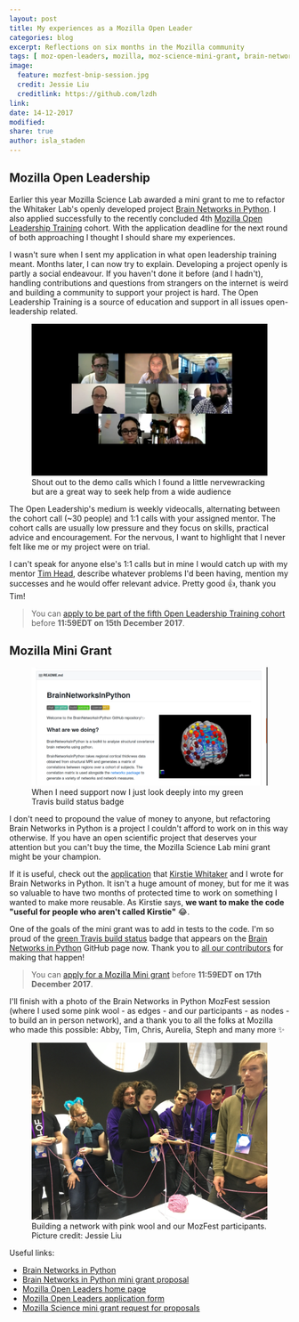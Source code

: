 ```yaml
---
layout: post
title: My experiences as a Mozilla Open Leader
categories: blog
excerpt: Reflections on six months in the Mozilla community
tags: [ moz-open-leaders, mozilla, moz-science-mini-grant, brain-networks-in-python ]
image:
  feature: mozfest-bnip-session.jpg
  credit: Jessie Liu
  creditlink: https://github.com/lzdh
link:
date: 14-12-2017
modified:
share: true
author: isla_staden
---
```


## Mozilla Open Leadership

Earlier this year Mozilla Science Lab awarded a mini grant to me to refactor the Whitaker Lab's openly developed project [Brain Networks in Python](https://github.com/WhitakerLab/BrainNetworksInPython). I also applied successfully to the recently concluded 4th [Mozilla Open Leadership Training](https://mozilla.github.io/leadership-training/) cohort. With the application deadline for the next round of both approaching I thought I should share my experiences.

I wasn't sure when I sent my application in what open leadership training meant. Months later, I can now try to explain. Developing a project openly is partly a social endeavour. If you haven't done it before (and I hadn't), handling contributions and questions from strangers on the internet is weird and building a community to support your project is hard. The Open Leadership Training is a source of education and support in all issues open-leadership related.  

<figure>
  <img src="/images/democall.png"
       alt="Cohortzilla democall">
  <figcaption>Shout out to the demo calls which I found a little nervewracking but are a great way to seek help from a wide audience</figcaption>
</figure>

The Open Leadership's medium is weekly videocalls, alternating between the cohort call (~30 people) and 1:1 calls with your assigned mentor. The cohort calls are usually low pressure and they focus on skills, practical advice and encouragement. For the nervous, I want to highlight that I never felt like me or my project were on trial.

I can't speak for anyone else's 1:1 calls but in mine I would catch up with my mentor [Tim Head](https://github.com/betatim), describe whatever problems I'd been having, mention my successes and he would offer relevant advice. Pretty good :+1:, thank you Tim!

> You can [apply to be part of the fifth Open Leadership Training cohort](https://docs.google.com/forms/d/e/1FAIpQLSfXMe7ekCA18q7-Wxtp4HrSgYlwzhtdO3v0sBg0SpWX77_Sng/viewform) before **11:59EDT on 15th December 2017**.

## Mozilla Mini Grant

<figure>
  <img src="/images/build-passing.png"
       alt="Build passing image from github repository">
  <figcaption>When I need support now I just look deeply into my green Travis build status badge</figcaption>
</figure>

I don't need to propound the value of money to anyone, but refactoring Brain Networks in Python is a project I couldn't afford to work on in this way otherwise. If you have an open scientific project that deserves your attention but you can't buy the time, the Mozilla Science Lab mini grant might be your champion.

If it is useful, check out the [application](https://whitakerlab.github.io/resources/Mozilla-Science-Mini-Grant-June2017/) that [Kirstie Whitaker](https://github.com/kirstiejane) and I wrote for Brain Networks in Python. It isn't a huge amount of money, but for me it was so valuable to have two months of protected time to work on something I wanted to make more reusable. As Kirstie says, **we want to make the code "useful for people who aren't called Kirstie"** :joy:.

One of the goals of the mini grant was to add in tests to the code. I'm so proud of the [green Travis build status](https://travis-ci.org/WhitakerLab/BrainNetworksInPython) badge that appears on the [Brain Networks in Python](https://github.com/WhitakerLab/BrainNetworksInPython) GitHub page now. Thank you to [all our contributors](https://labhr.github.io/hatrack/#repo=WhitakerLab/BrainNetworksInPython) for making that happen!

> You can [apply for a Mozilla Mini grant](https://science.mozilla.org/blog/2018-mini-grant-rfp) before **11:59EDT on 17th December 2017**.

I'll finish with a photo of the Brain Networks in Python MozFest session (where I used some pink wool - as edges - and our participants - as nodes - to build an in person network), and a thank you to all the folks at Mozilla who made this possible: Abby, Tim, Chris, Aurelia, Steph and many more :sparkles:

<figure>
  <img src="/images/mozfest-networks.jpg"
       alt="MozFest Brain Networks">
  <figcaption>Building a network with pink wool and our MozFest participants. Picture credit: Jessie Liu</figcaption>
</figure>

Useful links:

* [Brain Networks in Python](https://github.com/WhitakerLab/BrainNetworksInPython)
* [Brain Networks in Python mini grant proposal](https://whitakerlab.github.io/resources/Mozilla-Science-Mini-Grant-June2017/)
* [Mozilla Open Leaders home page](https://mozilla.github.io/leadership-training/)  
* [Mozilla Open Leaders application form](https://docs.google.com/forms/d/e/1FAIpQLSfXMe7ekCA18q7-Wxtp4HrSgYlwzhtdO3v0sBg0SpWX77_Sng/viewform)
* [Mozilla Science mini grant request for proposals](https://science.mozilla.org/blog/2018-mini-grant-rfp)
